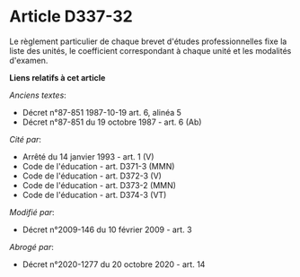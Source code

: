 # Article D337-32

Le règlement particulier de chaque brevet d'études professionnelles fixe la liste des unités, le coefficient correspondant à
chaque unité et les modalités d'examen.

**Liens relatifs à cet article**

_Anciens textes_:

  - Décret n°87-851 1987-10-19 art. 6, alinéa 5
  - Décret n°87-851 du 19 octobre 1987 - art. 6 (Ab)

_Cité par_:

  - Arrêté du 14 janvier 1993 - art. 1 (V)
  - Code de l'éducation - art. D371-3 (MMN)
  - Code de l'éducation - art. D372-3 (V)
  - Code de l'éducation - art. D373-2 (MMN)
  - Code de l'éducation - art. D374-3 (VT)

_Modifié par_:

  - Décret n°2009-146 du 10 février 2009 - art. 3

_Abrogé par_:

  - Décret n°2020-1277 du 20 octobre 2020 - art. 14
